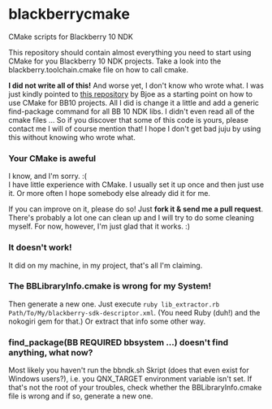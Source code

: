 blackberrycmake
===============

CMake scripts for Blackberry 10 NDK

This repository should contain almost everything you need to start using CMake for you Blackberry 10 NDK projects.
Take a look into the blackberry.toolchain.cmake file on how to call cmake.

**I did not write all of this!** And worse yet, I don't know who wrote what. I was just kindly pointed to [this repository](https://github.com/Bjoe/QMetaWatchProtocol) by Bjoe as a starting point on how to use CMake for BB10 projects. All I did is change it a little and add a generic find-package command for all BB 10 NDK libs. I didn't even read all of the cmake files ... So if you discover that some of this code is yours, please contact me I will of course mention that! I hope I don't get bad juju by using this without knowing who wrote what.

### Your CMake is aweful
I know, and I'm sorry. :(   
I have little experience with CMake. I usually set it up once and then just use it. Or more often I hope somebody else already did it for me.

If you can improve on it, please do so! Just **fork it & send me a pull request**. There's probably a lot one can clean up and I will try to do some cleaning myself. For now, however, I'm just glad that it works. :)

### It doesn't work!
It did on my machine, in my project, that's all I'm claiming.

### The BBLibraryInfo.cmake is wrong for my System!
Then generate a new one. Just execute `ruby lib_extractor.rb Path/To/My/blackberry-sdk-descriptor.xml`. (You need Ruby (duh!) and the nokogiri gem for that.) Or extract that info some other way.

### find_package(BB REQUIRED bbsystem ...) doesn't find anything, what now?
Most likely you haven't run the bbndk.sh Skript (does that even exist for Windows users?), i.e. you QNX_TARGET environment variable isn't set. If that's not the root of your troubles, check whether the BBLibraryInfo.cmake file is wrong and if so, generate a new one.
